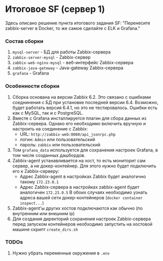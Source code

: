 # Итоговое SF (сервер 1)

Здесь описано решение пункта итогового задания SF:
"Перенесите zabbix-server в Docker, то же самое сделайте с ELK и Grafana."

### Состав сборки

1. `mysql-server` - БД для работы Zabbix-сервера
2. `zabbix-server-mysql` - Zabbix-сервер
3. `zabbix-web-nginx-mysql` - веб-интерфейс Zabbix-сервера
4. `zabbix-java-gateway` - Java-gateway Zabbix-сервера
5. `grafana` - Grafana

### Особенности сборки

1. Сборка основана на версии Zabbix 6.2. Это связано с ошибками соеднинения с БД при установке последней версии 6.4.
   Возможно, будет работать версия 6.4.1, но это не тестировалось. Ошибки есть как с MySQL, так и с PostgreSQL.
2. Вместе с Grafana инсталлируется плагин для сбора данных из Zabbix-сервера. Однако его необходимо
   включить вручную и настроить на соединение с Zabbix:
   - URL: `http://zabbix-web:8080/api_jsonrpc.php`
   - логин: `Admin` или пользовательский
   - пароль: `zabbix` или пользовательский
3. Том `grafana_data` используется для сохранения настроек Grafana, в том числе созданных дашбордов.
4. Zabbix-agent устанавливается на хост, то есть мониторит сам сервер, а не докер-контейнер.
   Для этого нужно будет подключить его к Zabbix-серверу:
   - Адрес Zabbix-agent в настройках Zabbix будет аналогично такому `172.23.0.1`
   - Адрес Zabbix-сервера в настройках zabbix-agent будет аналогичен `172.23.0.5`
   В обоих случаях необходимо узнать адреса вашей сети докер-контейнеров (`docker container inspect...`)
5. Zabbix-agent'ы других хостов подключаются как обычно (по внутренним или внешним ip)
6. Для создания директорий сохранения настроек Zabbix-сервера перед запуском контейнеров
   необходимо запустить на хостовой машине скрипт `create_dirs.sh`

### TODOs

1. Нужно убрать переменные окружения в `.env`